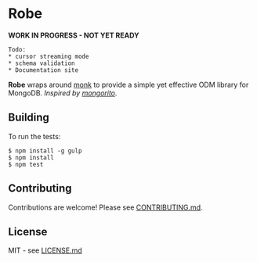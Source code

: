 # Robe

**WORK IN PROGRESS - NOT YET READY**

```
Todo:
* cursor streaming mode
* schema validation
* Documentation site
```

**Robe** wraps around [monk](https://github.com/Automattic/monk) to provide a 
simple yet effective ODM library for MongoDB. _Inspired by [mongorito](http://mongorito.com/)_.

## Building

To run the tests:

    $ npm install -g gulp
    $ npm install
    $ npm test

## Contributing

Contributions are welcome! Please see [CONTRIBUTING.md](https://github.com/hiddentao/robe/blob/master/CONTRIBUTING.md).

## License

MIT - see [LICENSE.md](https://github.com/hiddentao/robe/blob/master/LICENSE.md)

